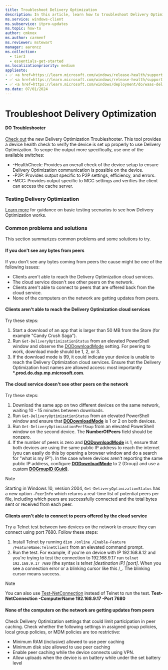 ```yaml
---
title: Troubleshoot Delivery Optimization
description: In this article, learn how to troubleshoot Delivery Optimization.
ms.service: windows-client
ms.subservice: itpro-updates
ms.topic: how-to
author: cmknox
ms.author: carmenf
ms.reviewer: mstewart
manager: aaroncz
ms.collection:
  - tier3
  - essentials-get-started
ms.localizationpriority: medium
appliesto:
- ✅ <a href=https://learn.microsoft.com/windows/release-health/supported-versions-windows-client target=_blank>Windows 11</a>
- ✅ <a href=https://learn.microsoft.com/windows/release-health/supported-versions-windows-client target=_blank>Windows 10</a>
- ✅ <a href=https://learn.microsoft.com/windows/deployment/do/waas-delivery-optimization target=_blank>Delivery Optimization</a>
ms.date: 07/01/2024
---
```


# Troubleshoot Delivery Optimization

#### DO Troubleshooter

[Check out](https://aka.ms/do-fix) the new Delivery Optimization Troubleshooter. This tool provides a device health check to verify the device is set up properly to use Delivery Optimization. To scope the output more specifically, use one of the available switches:

- -HealthCheck: Provides an overall check of the device setup to ensure Delivery Optimization communication is possible on the device.
- -P2P: Provides output specific to P2P settings, efficiency, and errors.
- -MCC: Provides output specific to MCC settings and verifies the client can access the cache server.

### Testing Delivery Optimization

[Learn more](delivery-optimization-test.md) for guidance on basic testing scenarios to see how Delivery Optimization works.

### Common problems and solutions

This section summarizes common problems and some solutions to try.

#### If you don't see any bytes from peers

If you don't see any bytes coming from peers the cause might be one of the following issues:

* Clients aren't able to reach the Delivery Optimization cloud services.
* The cloud service doesn't see other peers on the network.
* Clients aren't able to connect to peers that are offered back from the cloud service.
* None of the computers on the network are getting updates from peers.

#### Clients aren't able to reach the Delivery Optimization cloud services

Try these steps:

1. Start a download of an app that is larger than 50 MB from the Store (for example "Candy Crush Saga").
2. Run `Get-DeliveryOptimizationStatus` from an elevated PowerShell window and observe the [DODownloadMode](waas-delivery-optimization-reference.md#download-mode) setting. For peering to work, download mode should be 1, 2, or 3.
3. If the download mode is 99, it could indicate your device is unable to reach the Delivery Optimization cloud services. Ensure that the Delivery Optimization host names are allowed access: most importantly **\*.prod.do.dsp.mp.microsoft.com**.

#### The cloud service doesn't see other peers on the network

Try these steps:

1. Download the same app on two different devices on the same network, waiting 10 - 15 minutes between downloads.
2. Run `Get-DeliveryOptimizationStatus` from an elevated PowerShell window and ensure that **[DODownloadMode](waas-delivery-optimization-reference.md#download-mode)** is 1 or 2 on both devices.
3. Run `Get-DeliveryOptimizationPerfSnap` from an elevated PowerShell window on the second device. The **NumberOfPeers** field should be nonzero.
4. If the number of peers is zero and **[DODownloadMode](waas-delivery-optimization-reference.md#download-mode)** is 1, ensure that both devices are using the same public IP address to reach the internet (you can easily do this by opening a browser window and do a search for "what is my IP"). In the case where devices aren't reporting the same public IP address, configure **[DODownloadMode](waas-delivery-optimization-reference.md#download-mode)** to 2 (Group) and use a custom **[DOGroupID (Guid)](waas-delivery-optimization-reference.md#group-id)**.

> [!NOTE]
> Starting in Windows 10, version 2004, `Get-DeliveryOptimizationStatus` has a new option `-PeerInfo` which returns a real-time list of potential peers per file, including which peers are successfully connected and the total bytes sent or received from each peer.

#### Clients aren't able to connect to peers offered by the cloud service

Try a Telnet test between two devices on the network to ensure they can connect using port 7680. Follow these steps:

1. Install Telnet by running `dism /online /Enable-Feature /FeatureName:TelnetClient` from an elevated command prompt.
2. Run the test. For example, if you're on device with IP 192.168.8.12 and you're trying to test the connection to 192.168.9.17 run `telnet 192.168.9.17 7680` (the syntax is *telnet [destination IP] [port]*. When you see a connection error or a blinking cursor like this /_. The blinking cursor means success.

> [!NOTE]
> You can also use [Test-NetConnection](/powershell/module/nettcpip/test-netconnection) instead of Telnet to run the test.
> **Test-NetConnection -ComputerName 192.168.9.17 -Port 7680**

#### None of the computers on the network are getting updates from peers

Check Delivery Optimization settings that could limit participation in peer caching. Check whether the following settings in assigned group policies, local group policies, or MDM policies are too restrictive:

* Minimum RAM (inclusive) allowed to use peer caching
* Minimum disk size allowed to use peer caching
* Enable peer caching while the device connects using VPN.
* Allow uploads when the device is on battery while under the set battery level
